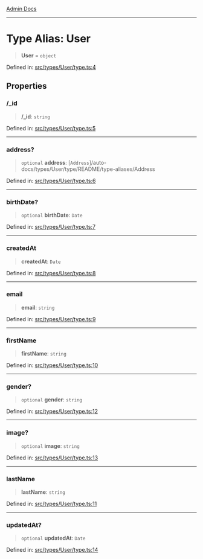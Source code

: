 [Admin Docs](/)

***

# Type Alias: User

> **User** = `object`

Defined in: [src/types/User/type.ts:4](https://github.com/PalisadoesFoundation/talawa-admin/blob/main/src/types/User/type.ts#L4)

## Properties

### /_id

> **/_id**: `string`

Defined in: [src/types/User/type.ts:5](https://github.com/PalisadoesFoundation/talawa-admin/blob/main/src/types/User/type.ts#L5)

***

### address?

> `optional` **address**: [`Address`]/auto-docs/types/User/type/README/type-aliases/Address

Defined in: [src/types/User/type.ts:6](https://github.com/PalisadoesFoundation/talawa-admin/blob/main/src/types/User/type.ts#L6)

***

### birthDate?

> `optional` **birthDate**: `Date`

Defined in: [src/types/User/type.ts:7](https://github.com/PalisadoesFoundation/talawa-admin/blob/main/src/types/User/type.ts#L7)

***

### createdAt

> **createdAt**: `Date`

Defined in: [src/types/User/type.ts:8](https://github.com/PalisadoesFoundation/talawa-admin/blob/main/src/types/User/type.ts#L8)

***

### email

> **email**: `string`

Defined in: [src/types/User/type.ts:9](https://github.com/PalisadoesFoundation/talawa-admin/blob/main/src/types/User/type.ts#L9)

***

### firstName

> **firstName**: `string`

Defined in: [src/types/User/type.ts:10](https://github.com/PalisadoesFoundation/talawa-admin/blob/main/src/types/User/type.ts#L10)

***

### gender?

> `optional` **gender**: `string`

Defined in: [src/types/User/type.ts:12](https://github.com/PalisadoesFoundation/talawa-admin/blob/main/src/types/User/type.ts#L12)

***

### image?

> `optional` **image**: `string`

Defined in: [src/types/User/type.ts:13](https://github.com/PalisadoesFoundation/talawa-admin/blob/main/src/types/User/type.ts#L13)

***

### lastName

> **lastName**: `string`

Defined in: [src/types/User/type.ts:11](https://github.com/PalisadoesFoundation/talawa-admin/blob/main/src/types/User/type.ts#L11)

***

### updatedAt?

> `optional` **updatedAt**: `Date`

Defined in: [src/types/User/type.ts:14](https://github.com/PalisadoesFoundation/talawa-admin/blob/main/src/types/User/type.ts#L14)

